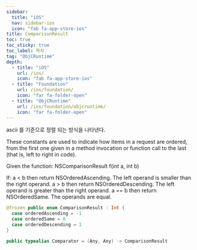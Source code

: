 ```yaml
---
sidebar:
  title: "iOS"
  nav: sidebar-ios
  icon: "fab fa-app-store-ios"
title: ComparisonResult
toc: true
toc_sticky: true
toc_label: 목차
tag: "ObjCRuntime"
depth:
  - title: "iOS"
    url: /ios/
    icon: "fab fa-app-store-ios"
  - title: "Foundation"
    url: /ios/foundation/
    icon: "far fa-folder-open"
  - title: "ObjCRuntime"
    url: /ios/foundation/objcruntime/
    icon: "far fa-folder-open"
---
```

ascii 를 기준으로 정렬 되는 방식을 나타낸다.

These constants are used to indicate how items in a request are ordered, from the first one given in a method invocation or function call to the last (that is, left to right in code).

Given the function:
  NSComparisonResult f(int a, int b)

If:
   a < b   then return NSOrderedAscending. The left operand is smaller than the right operand.
   a > b   then return NSOrderedDescending. The left operand is greater than the right operand.
   a == b  then return NSOrderedSame. The operands are equal.

```swift
@frozen public enum ComparisonResult : Int {
  case orderedAscending = -1
  case orderedSame = 0
  case orderedDescending = 1
}

public typealias Comparator = (Any, Any) -> ComparisonResult
```
